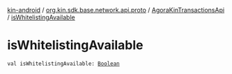 [kin-android](../../index.md) / [org.kin.sdk.base.network.api.proto](../index.md) / [AgoraKinTransactionsApi](index.md) / [isWhitelistingAvailable](./is-whitelisting-available.md)

# isWhitelistingAvailable

`val isWhitelistingAvailable: `[`Boolean`](https://kotlinlang.org/api/latest/jvm/stdlib/kotlin/-boolean/index.html)